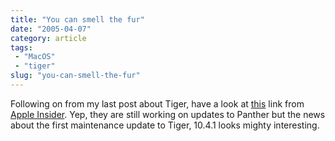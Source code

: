 ```yaml
---
title: "You can smell the fur"
date: "2005-04-07"
category: article
tags:
 - "MacOS"
 - "tiger"
slug: "you-can-smell-the-fur"
---
```


Following on from my last post about Tiger, have a look at [this][1] link from [Apple Insider][2]. Yep, they are still working on updates to Panther but the news about the first maintenance update to Tiger, 10.4.1 looks mighty interesting.

[1]:	https://www.appleinsider.com/article.php?id=984
[2]:	https://www.appleinsider.com
